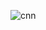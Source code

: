 ![cnn](https://user-images.githubusercontent.com/22607215/34646563-90fd75b8-f339-11e7-9292-7eeb2769746c.png)
